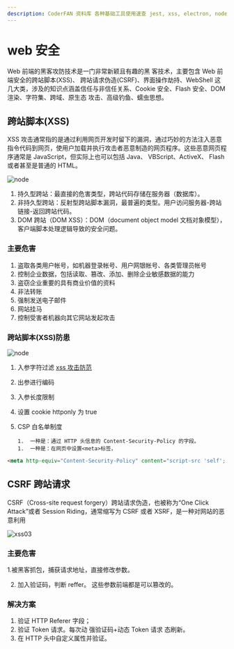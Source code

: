 ```yaml
---
description: CoderFAN 资料库 各种基础工具使用速查 jest, xss, electron, node, ab, nginx, linux, ssh, docker, vim
---
```


# web 安全

Web 前端的黑客攻防技术是一门非常新颖且有趣的黑 客技术，主要包含 Web 前端安全的跨站脚本(XSS)、 跨站请求伪造(CSRF)、界面操作劫持、WebShell 这 几大类，涉及的知识点涵盖信任与非信任关系、Cookie 安全、Flash 安全、DOM 渲染、字符集、跨域、原生态 攻击、高级钓鱼、蠕虫思想。

## 跨站脚本(XSS)

XSS 攻击通常指的是通过利用网页开发时留下的漏洞，通过巧妙的方法注入恶意指令代码到网页，使用户加载并执行攻击者恶意制造的网页程序。这些恶意网页程序通常是 JavaScript，但实际上也可以包括 Java、 VBScript、ActiveX、 Flash 或者甚至是普通的 HTML。

![node](img/xss.png)

1.  持久型跨站：最直接的危害类型，跨站代码存储在服务器（数据库）。
1.  非持久型跨站：反射型跨站脚本漏洞，最普遍的类型。用户访问服务器-跨站链接-返回跨站代码。
1.  DOM 跨站（DOM XSS）：DOM（document object model 文档对象模型），客户端脚本处理逻辑导致的安全问题。

### 主要危害

1.  盗取各类用户帐号，如机器登录帐号、用户网银帐号、各类管理员帐号
1.  控制企业数据，包括读取、篡改、添加、删除企业敏感数据的能力
1.  盗窃企业重要的具有商业价值的资料
1.  非法转账
1.  强制发送电子邮件
1.  网站挂马
1.  控制受害者机器向其它网站发起攻击

### 跨站脚本(XSS)防患

![node](img/xss04.png)

1.  入参字符过滤 [ xss 攻击防范](http://jsxss.com/zh/index.html)
2.  出参进行编码
3.  入参长度限制
4.  设置 cookie httponly 为 true
5.  CSP 白名单制度

        1.  一种是：通过 HTTP 头信息的 Content-Security-Policy 的字段。
        1.  一种是：在网页中设置<meta>标签，

```html
<meta http-equiv="Content-Security-Policy" content="script-src 'self'; object-src 'none'; style-src cdn.example.org third-party.org; child-src https:">
```

## CSRF 跨站请求

CSRF（Cross-site request forgery）跨站请求伪造，也被称为“One Click Attack”或者 Session Riding，通常缩写为 CSRF 或者 XSRF，是一种对网站的恶意利用

![xss03](img/xss03.jpeg)

### 主要危害

1.被黑客抓包，捕获请求地址，直接修改参数。

2.  加入验证码，判断 reffer。 这些参数前端都是可以篡改的。

### 解决方案

1.  验证 HTTP Referer 字段；
1.  验证 Token 请求。每次动 强验证码+动态 Token 请求 态刷新。
1.  在 HTTP 头中自定义属性并验证。
